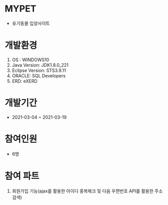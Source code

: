 # MYPET

* 유기동물 입양사이트

# 개발환경

1. OS : WINDOWS10
2. Java Version: JDK1.8.0_221
3. Eclipse Version: STS3.9.11
4. ORACLE: SQL Developers
5. ERD: eXERD

# 개발기간

* 2021-03-04 ~ 2021-03-19

# 참여인원
* 6명

# 참여 파트

1. 회원가입 기능(ajax를 활용한 아이디 중복체크 및 다음 우편번호 API를 활용한 주소 검색)
